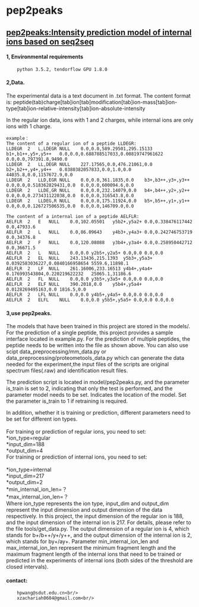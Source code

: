 # pep2peaks

## [pep2peaks:Intensity prediction model of internal ions based on seq2seq](http://)

#### 1, Environmental requirements<br/>
		python 3.5.2, tendorflow GPU 1.8.0

#### 2,Data.<br/>
   The experimental data is a text document in .txt format. The content format is: 
   peptide(tab)charge[tab]ion[tab]modification[tab]ion-mass[tab]ion-type[tab]ion-relative-intensity[tab]ion-absolute-intensity 
	
   In the regular ion data, ions with 1 and 2 charges, while internal ions are only ions with 1 charge.

	
	example：
	The content of a regular ion of a peptide LLDEGR:
	LLDEGR	2	L,LDEGR	NULL	0.0,0.0,589.29501,295.15133	b1+,b1++,y5+,y5++	0.0,0.0,0.688788517033,0.00819747961622	0.0,0.0,797391.8,9490.0
	LLDEGR	2	LL,DEGR	NULL	227.17565,0.0,476.21061,0.0	b2+,b2++,y4+,y4++	0.0380382057833,0.0,1.0,0.0	44035.8,0.0,1157672.9,0.0
	LLDEGR	2	LLD,EGR	NULL	0.0,0.0,361.1835,0.0	b3+,b3++,y3+,y3++	0.0,0.0,0.518362829431,0.0	0.0,0.0,600094.6,0.0
	LLDEGR	2	LLDE,GR	NULL	0.0,0.0,232.14079,0.0	b4+,b4++,y2+,y2++	0.0,0.0,0.273431122038,0.0	0.0,0.0,316543.8,0.0
	LLDEGR	2	LLDEG,R	NULL	0.0,0.0,175.11924,0.0	b5+,b5++,y1+,y1++	0.0,0.0,0.126727506535,0.0	0.0,0.0,146709.0,0.0
	
	The content of a internal ion of a peptide AELFLR:
	AELFLR	2	E	NULL	0.0,102.05501	y5b2+,y5a2+	0.0,0.338476117442	0.0,47933.6
	AELFLR	2	L	NULL	0.0,86.09643	y4b3+,y4a3+	0.0,0.242746753719	0.0,34376.8
	AELFLR	2	F	NULL	0.0,120.08088	y3b4+,y3a4+	0.0,0.258950442712	0.0,36671.5
	AELFLR	2	L	NULL	0.0,0.0	y2b5+,y2a5+	0.0,0.0	0.0,0.0
	AELFLR	2	EL	NULL	243.13436,215.1393	y5b3+,y5a3+	0.0392583036227,0.0840166958654	5559.6,11898.1
	AELFLR	2	LF	NULL	261.16006,233.16513	y4b4+,y4a4+	0.176993543804,0.220219622232	25065.1,31186.6
	AELFLR	2	FL	NULL	0.0,0.0	y3b5+,y3a5+	0.0,0.0	0.0,0.0	
	AELFLR	2	ELF	NULL	390.2018,0.0	y5b4+,y5a4+	0.0128269495163,0.0	1816.5,0.0	
	AELFLR	2	LFL	NULL	0.0,0.0	y4b5+,y4a5+	0.0,0.0	0.0,0.0	
	AELFLR	2	ELFL	NULL	0.0,0.0	y5b5+,y5a5+	0.0,0.0	0.0,0.0
	
#### 3,use pep2peaks.<br/>
The models that have been trained in this project are stored in the models/.<br/>
For the prediction of a single peptide, this project provides a sample interface located in example.py. For the prediction of multiple peptides, the peptide needs to be written into the file as shown above. You can also use scipt data_preprocessing/mm_data.py or data_preprocessing/proteometools_data.py which can generate the data needed for the experiment,the input files of the scripts are original spectrum files(.raw) and identification result files.<br/>
	
The prediction script is located in model/pep2peaks.py, and the parameter is_train is set to 2, indicating that only the test is performed, and the parameter model needs to be set. Indicates the location of the model. Set the parameter is_train to 1 if retraining is required.<br/>
	
In addition, whether it is training or prediction, different parameters need to be set for different ion types.<br/><br/>
For training or prediction of regular ions, you need to set:<br/>
	*ion_type=regular<br/>
	*input_dim=188<br/>
	*output_dim=4<br/>
For training or prediction of internal ions, you need to set:<br/>		
	*ion_type=internal<br/>
	*input_dim=217<br/>
	*output_dim=2<br/>
	*min_internal_ion_len=？<br/>
	*max_internal_ion_len=？<br/>
Where ion_type represents the ion type, input_dim and output_dim represent the input dimension and output dimension of the data respectively. In this project, the input dimension of the regular ion is 188, and the input dimension of the internal ion is 217. For details, please refer to the file tools/get_data.py. The output dimension of a regular ion is 4, which stands for b+/b++/y+/y++, and the output dimension of the internal ion is 2, which stands for by+/ay+. Parameter min_internal_ion_len and max_internal_ion_len represent the minimum fragment length and the maximum fragment length of the internal ions that need to be trained or predicted in the experiments of internal ions (both sides of the threshold are closed intervals).<br/>
	
#### contact:<br/>
		hpwang@sdut.edu.cn<br/>
		xzachariah0604@gmail.com<br/>
